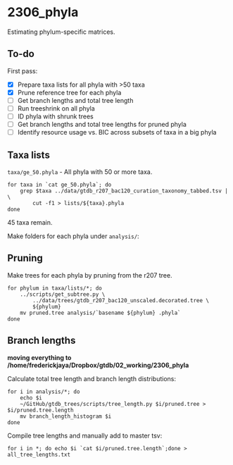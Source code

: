 # 2306_phyla  

Estimating phylum-specific matrices.  

## To-do  

First pass:  
- [x] Prepare taxa lists for all phyla with >50 taxa  
- [x] Prune reference tree for each phyla   
- [ ] Get branch lengths and total tree length  
- [ ] Run treeshrink on all phyla  
- [ ] ID phyla with shrunk trees  
- [ ] Get branch lengths and total tree lengths for pruned phyla   
- [ ] Identify resource usage vs. BIC across subsets of taxa in a big phyla  

## Taxa lists  
`taxa/ge_50.phyla` - All phyla with 50 or more taxa.  

```  
for taxa in `cat ge_50.phyla`; do
	grep $taxa ../data/gtdb_r207_bac120_curation_taxonomy_tabbed.tsv | \
		cut -f1 > lists/${taxa}.phyla
done
```  

45 taxa remain.  

Make folders for each phyla under `analysis/`:  

## Pruning  

Make trees for each phyla by pruning from the r207 tree.  

```  
for phylum in taxa/lists/*; do
	../scripts/get_subtree.py \
		../data/trees/gtdb_r207_bac120_unscaled.decorated.tree \
		${phylum}
	mv pruned.tree analysis/`basename ${phylum} .phyla`
done
```

## Branch lengths  

**moving everything to /home/frederickjaya/Dropbox/gtdb/02_working/2306_phyla**  

Calculate total tree length and branch length distributions:  
```
for i in analysis/*; do  
	echo $i  
	~/GitHub/gtdb_trees/scripts/tree_length.py $i/pruned.tree > $i/pruned.tree.length
	mv branch_length_histogram $i
done 
```  

Compile tree lengths and manually add to master tsv:  
```
for i in *; do echo $i `cat $i/pruned.tree.length`;done > all_tree_lengths.txt
```
